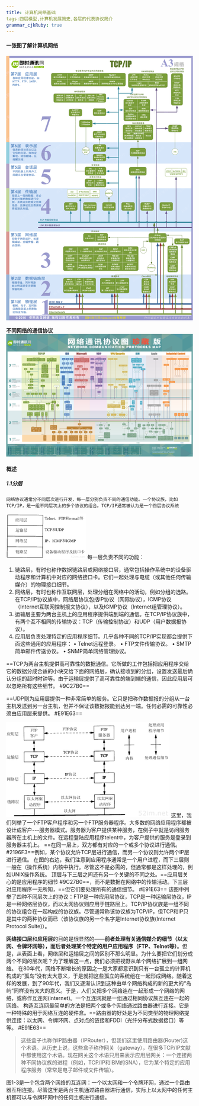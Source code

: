 ```yaml
---
title: 计算机网络基础
tags:四层模型,计算机发展简史,各层的代表协议简介
grammar_cjkRuby: true
---
```



#### 一张图了解计算机网络
![enter description here](./images/tcpip_protocal_r.png)

**不同网络的通信协议**
![enter description here](./images/network_protocal_all.png)

#### 概述

##### 1.1分层
	网络协议通常分不同层次进行开发，每一层分别负责不同的通信功能。一个协议族，比如TCP/IP，是一组不同层次上的多个协议的组合。TCP/IP通常被认为是一个四层协议系统
![enter description here](./images/1562292177311.png)
每一层负责不同的功能：

 1. 链路层，有时也称作数据链路层或网络接口层，通常包括操作系统中的设备驱动程序和计算机中对应的网络接口卡。它们一起处理与电缆（或其他任何传输媒介）的物理接口细节。
 2. 网络层，有时也称作互联网层，处理分组在网络中的活动，例如分组的选路。在TCP/IP协议族中，网络层协议包括IP协议（网际协议），ICMP协议（Internet互联网控制报文协议），以及IGMP协议（Internet组管理协议）。
 3. 运输层主要为两台主机上的应用程序提供端到端的通信。在TCP/IP协议族中，有两个互不相同的传输协议：TCP（传输控制协议）和UDP（用户数据报协议）。
 4. 应用层负责处理特定的应用程序细节。几乎各种不同的TCP/IP实现都会提供下面这些通用的应用程序：
• Telnet远程登录。
• FTP文件传输协议。
• SMTP简单邮件传送协议。
• SNMP简单网络管理协议。

==TCP为两台主机提供高可靠性的数据通信。它所做的工作包括把应用程序交给它的数据分成合适的小块交给下面的网络层，确认接收到的分组，设置发送最后确认分组的超时时钟等。由于运输层提供了高可靠性的端到端的通信，因此应用层可以忽略所有这些细节。 #9C27B0==

==UDP则为应用层提供一种非常简单的服务。它只是把称作数据报的分组从一台主机发送到另一台主机，但并不保证该数据报能到达另一端。任何必需的可靠性必须由应用层来提供。 #E91E63==

![52im_2](./images/52im_2.png)
这里，我们列举了一个FTP客户程序和另一个FTP服务器程序。大多数的网络应用程序都被设计成客户---服务器模式。服务器为客户提供某种服务，在例子中就是访问服务器所在主机上的文件。在远程登陆应用程序telent中，为客户提供的服务是登录到服务器主机上。
==在同一层上，双方都有对应的一个或多个协议进行通信。 #2196F3==例如，某个协议允许TCP层进行通信，而另一个协议则允许两个IP层进行通信。
在图的右边，我们注意到应用程序通常是一个用户进程，而下三层则一般在（操作系统）内核中执行。尽管这不是必需的，但通常都是这样处理的，例如UNIX操作系统。
顶层与下三层之间还有另一个关键的不同之处。==应用层关心的是应用程序的细节 #9C27B0==，而不是数据在网络中的传输活动。下三层对应用程序一无所知，==但它们要处理所有的通信细节。 #E91E63==
该图中列举了四种不同层次上的协议：FTP是一种应用层协议，TCP是一种运输层协议，IP是一种网络层协议，而以太网协议则应用于链路层上。TCP/IP协议族是一组不同的协议组合在一起构成的协议族。尽管通常称该协议族为TCP/IP，但TCP和IP只是其中的两种协议而已（该协议族的另一个名字是Internet协议族(Internet Protocol Suite)）。

**网络接口层**和**应用层**的目的是很显然的——**前者处理有关通信媒介的细节（以太网、令牌环网等），而后者处理某个特定的用户应用程序（FTP、Telnet等）**。但是，从表面上看，网络层和运输层之间的区别不那么明显。为什么要把它们划分成两个不同的层次呢？为了理解这一点，我们必须把视野从单个网络扩展到一组网络。
在80年代，网络不断增长的原因之一是大家都意识到只有一台孤立的计算机构成的“孤岛”没有太大意义，于是就把这些孤立的系统组在一起形成网络。随着这样的发展，到了90年代，我们又逐渐认识到这种由单个网络构成的新的更大的“岛屿”同样没有太大的意义。于是，人们又把多个网络连在一起形成一个网络的网络，或称作互连网(internet)。一个互连网就是一组通过相同协议族互连在一起的网络。
构造互连网最简单的方法是把两个或多个网络通过路由器进行连接。它是一种特殊的用于网络互连的硬件盒。==路由器的好处是为不同类型的物理网络提供连接：以太网、令牌环网、点对点的链接和FDDI（光纤分布式数据接口）等等。 #E91E63==

> 这些盒子也称作IP路由器（IPRouter），但我们这里使用路由器(Router)这个术语。从历史上说，这些盒子称作网关（gateway），在很多TCP/IP文献中都使用这个术语。现在网关这个术语只用来表示应用层网关：一个连接两种不同协议族的进程（例如，TCP/IP和IBM的SNA），它为某个特定的应用程序服务（常常是电子邮件或文件传输）。

图1-3是一个包含两个网络的互连网：一个以太网和一个令牌环网，通过一个路由器互相连接。尽管这里是两台主机通过路由器进行通信，实际上以太网中的任何主机都可以与令牌环网中的任何主机进行通信。